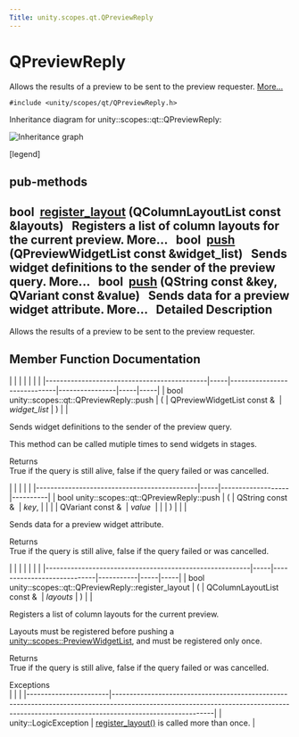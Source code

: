 ```yaml
---
Title: unity.scopes.qt.QPreviewReply
---
```

        
QPreviewReply
=============

Allows the results of a preview to be sent to the preview requester. [More...](#details)

`#include <unity/scopes/qt/QPreviewReply.h>`

Inheritance diagram for unity::scopes::qt::QPreviewReply:

![Inheritance graph](https://developer.ubuntu.com/static/devportal_uploaded/0bd30626-ebad-45d4-bb4b-a15f353587de-api/scopes/cpp/sdk-15.04.5/unity.scopes.qt.QPreviewReply/classunity_1_1scopes_1_1qt_1_1_q_preview_reply__inherit__graph.png)

<span class="legend">\[legend\]</span>

pub-methods
------------------------------------------------------

bool 
<a href="#abe5967042a22327f6ec9d5a1f595968c">register_layout</a> (QColumnLayoutList const &layouts)
 
Registers a list of column layouts for the current preview. More...
 
bool 
<a href="#a87571e9d961382e967ae6f12560bd755">push</a> (QPreviewWidgetList const &widget\_list)
 
Sends widget definitions to the sender of the preview query. More...
 
bool 
<a href="#a31c34e45f1eab196c74d3c314881e147">push</a> (QString const &key, QVariant const &value)
 
Sends data for a preview widget attribute. More...
 
<span id="details"></span>
Detailed Description
--------------------

Allows the results of a preview to be sent to the preview requester.

Member Function Documentation
-----------------------------

<span id="a87571e9d961382e967ae6f12560bd755" class="anchor"></span>
|                                             |     |                             |                |     |     |
|---------------------------------------------|-----|-----------------------------|----------------|-----|-----|
| bool unity::scopes::qt::QPreviewReply::push | (   | QPreviewWidgetList const &  | *widget\_list* | )   |     |

Sends widget definitions to the sender of the preview query.

This method can be called mutiple times to send widgets in stages.

Returns  
True if the query is still alive, false if the query failed or was cancelled.

<span id="a31c34e45f1eab196c74d3c314881e147" class="anchor"></span>
|                                             |     |                   |          |
|---------------------------------------------|-----|-------------------|----------|
| bool unity::scopes::qt::QPreviewReply::push | (   | QString const &   | *key*,   |
|                                             |     | QVariant const &  | *value*  |
|                                             | )   |                   |          |

Sends data for a preview widget attribute.

Returns  
True if the query is still alive, false if the query failed or was cancelled.

<span id="abe5967042a22327f6ec9d5a1f595968c" class="anchor"></span>
|                                                         |     |                            |           |     |     |
|---------------------------------------------------------|-----|----------------------------|-----------|-----|-----|
| bool unity::scopes::qt::QPreviewReply::register\_layout | (   | QColumnLayoutList const &  | *layouts* | )   |     |

Registers a list of column layouts for the current preview.

Layouts must be registered before pushing a <a href="../unity.scopes.md#aed3b7b1daf2e49d0a820ef931caa792d" title="List of preview widgets (see unity::scopes::PreviewWidget) ">unity::scopes::PreviewWidgetList</a>, and must be registered only once.

Returns  
True if the query is still alive, false if the query failed or was cancelled.

<!-- -->

Exceptions  
|                       |                                                                                                                                                                                        |
|-----------------------|----------------------------------------------------------------------------------------------------------------------------------------------------------------------------------------|
| unity::LogicException | <a href="#abe5967042a22327f6ec9d5a1f595968c" title="Registers a list of column layouts for the current preview. ">register_layout()</a> is called more than once. |


